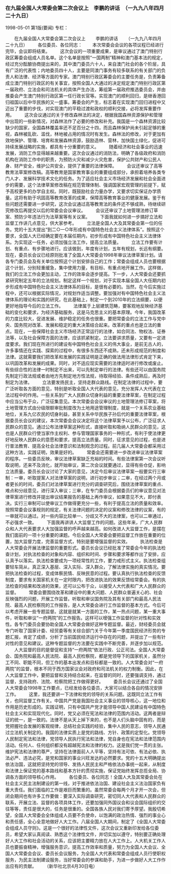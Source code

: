 ### 在九届全国人大常委会第二次会议上　李鹏的讲话　（一九九八年四月二十九日）

1998-05-01
第1版(要闻)
专栏：

　　在九届全国人大常委会第二次会议上
　　李鹏的讲话
　　（一九九八年四月二十九日）
　　各位委员、各位同志：
　　本次常委会会议的各项议程已经进行完毕，会议即将结束。
　　这次会议的一项重要成果，是审议通过了澳门特别行政区筹委会组成人员名单。这个名单是按照“一国两制”精神和澳门基本法的规定，经过充分酝酿协商提出来的，其中澳门委员六十人，来自澳门社会的各个阶层，具有广泛的代表性；内地委员四十人，主要是同澳门事务有较多联系的有关部门的负责人和法律、经济等方面的专家。澳门特别行政区筹委会的主要任务是，负责筹备成立澳门特别行政区的有关事宜，按照全国人大通过的决定规定澳门特别行政区第一届政府、立法会和司法机关的具体产生办法，筹组第一届政府推选委员会，并由推委会产生澳门特别行政区第一任行政长官等。实现澳门的顺利回归，是继香港回归祖国以后中华民族的又一盛事。筹委会的产生，标志着在实现澳门回归进程中又迈出了重要的步伐，对实现澳门的平稳过渡和政权的顺利交接，必将发挥重要作用。
　　这次会议通过的关于修改森林法的决定，根据我国森林资源保护和管理中出现的一些新情况，对森林法作了必要的修改和补充。我国是一个森林资源比较缺少的国家，全国森林覆盖率还不足百分之十四，而且森林保护尚未引起足够的重视，森林被乱砍、滥伐，林地被占用的情况时有发生。森林法的修改，对于更加有效地保护、管理、培育和发展森林资源，鼓励造林、营林，加快国土绿化，促进可持续发展战略的实施，都具有十分重要的意义。
　　随着经济和社会事业的迅速发展，消防工作显得越来越重要。这次会议通过的消防法，明确了各级政府和消防机构在消防工作中的职责，为预防火灾和减少火灾危害，保护公共财产和公民人身、财产安全，维护公共安全，提供了重要的法律保障。
　　会议还审议了高等教育法草案修改稿。高等教育是国家教育事业的重要组成部分，承担着培养各类专门人才、发展科学技术文化的任务。为了适应社会主义市场经济发展和社会全面进步的需要，这个法律草案修改稿在规范管理体制、强调国家宏观管理的前提下，赋予高校更多的办学自主权。同时，既鼓励社会力量办学，又要求切实保证办学质量。这将有助于巩固高等教育改革的成果，保障高等教育事业的健康发展。鉴于有些问题还需要进一步研究，这次会议通过高等教育法的条件还不够成熟，待继续研究修改后再提交以后的常委会会议审议。
　　会议还审议了土地管理法修订草案、预防少年违法行为法草案等有关议案。
　　下面我就如何进一步搞好立法和监督工作讲几点意见，供大家参考。
　　立法是全国人大及其常委会第一位的任务。党的十五大提出“到二○一○年形成有中国特色社会主义法律体系”。按照这个要求，全国人大已经确定要在本届任期内，初步形成有中国特色社会主义法律体系。为实现这一任务，必须加强立法工作，提高立法质量。
　　立法工作要有计划、有重点、有步骤地进行。应该做到，年度有计划，五年有规划，长远有纲要。现在，委员长会议已经原则批准了全国人大常委会1998年审议法律草案计划。请各专门委员会及有关单位按照这个计划安排自己的工作；常委会组成人员也要根据这个计划，分别轻重缓急，集中使用力量，有目标、有重点地开展工作。这样做，我们的立法工作会更加主动，工作的效率会逐步提高。下一步，人大常委会还要抓紧研究制定五年的立法规划。制定这样一个规划，对于实现本届全国人大任期内初步形成有中国特色社会主义法律体系的目标，是很有必要的。当然，在今后实施过程中，还可以根据实际情况，对规划作适当调整。要加强对有中国特色社会主义法律体系的理论和实践的研究，在此基础上，制定一个到2010年的立法纲要，以便更好地指导今后的立法工作。
　　法律属于上层建筑范畴，要客观地反映经济基础的变化和要求，为经济基础服务，这是马克思主义的基本原理。今年，我国改革的力度比较大，促进发展、维护稳定的任务也很重。要把常委会的立法工作与党中央、国务院对改革、发展和稳定的重大决策结合起来。改革的重点也是立法的重点。现在，一些保障社会主义市场经济正常运行的法律，如合同法、物权法、证券法等，以及社会保障方面的法律，应该抓紧制定。立法要讲求质量，又要有一定进度要求。我们现在所进行的建设有中国特色社会主义的伟大事业，是前无古人的，许多事情还在实践、探索的过程中，有很多东西还不成熟，还未形成规范的制度和法律。这就需要我们把改革和发展的实践证明是正确的做法用法律形式肯定下来，以巩固改革和发展的成果。同时，对不适应现实需要的法律适时进行修改或废止。有些综合性的法律一时制定不出来，可以先制定单行的法律。有些还可以由国务院先制定行政法规或者由地方先制定地方性法规，待取得经验、条件成熟后，再及时制定为法律。
　　立法要发扬民主，坚持走群众路线。在制定法律的过程中，要广泛听取各方面的意见，特别是听取全国人大代表的意见，充分发挥人大代表在立法过程中的作用。一些关系到广大人民群众切身利益的重要法律草案，在制定过程中应当公布于众，广泛征集意见。本次常委会会议审议的土地管理法修订草案，将土地管理方式由分级限额审批制度改为土地用途管理制度，就是一个关系农业基础地位，关系九亿农民的切身利益，甚至关系中华民族子孙后代的重要法律草案，根据委员长会议的建议，本次常委会会议决定将这个法律草案予以公布，广泛征求人民群众的意见。通过公布法律草案这种形式，直接听取和吸纳人民群众的意见，这也是人民群众行使当家作主权利、参与管理国家事务的一种形式，有利于使法律更好地反映人民群众的意愿和要求，提高立法质量。同时，征求意见的过程，也是进行普法教育、提高全社会法律意识和法制观念的过程。前几届人大常委会都采用过这种方法，实践证明，效果是好的。
　　常委会还需要进一步改进审议法律草案的程序。一些委员反映，审议法律草案缺乏充裕的时间。有些法律案第一次会议听取说明，还来不及消化，就开始审议，第二次会议就要通过，显得有些仓促，影响立法质量。委员长会议讨论了大家的意见，决定今后审议法律草案一般要实行三审制：一审，听取提案人对法律草案的说明，进行初步审议；二审，在经过两个月或者更长的时间，委员们对法律草案进行充分的调查研究后，围绕法律草案的重点、难点和分歧意见，进行深入审议；三审，在专门委员会根据委员们的审议意见对法律草案进行修改并提出审议结果报告的基础上再作审议，如果意见不大，即付表决。实行三审制可以使审议工作做得更充分一些，有利于提高立法的质量和效率。按照常委会议事规则的规定，有关法律问题的决定的议案和修改法律的议案，有的一审就可以通过。对一些内容比较单一、分歧又不大的法律案，也可以二审通过，不必强求一致。
　　下面我再讲讲人大监督工作的问题。这些年来，广大人民群众和人大代表要求人大加强监督的呼声越来越高。如何改进人大监督工作，是摆在我们面前的一项十分重要的课题。今后全国人大常委会要把监督工作放在重要的位置，加大监督力度，完善监督方式，特别是要增强监督的实效。
　　执法检查是人大常委会开展法律监督的重要形式。委员长会议已经批准了常委会今年的执法检查计划，对执法检查的对象和内容、组织和时间、步骤和要求等都作出了安排，应认真予以落实。执法检查要成为一项经常性的工作，要力戒形式主义。执法检查组要轻车简从，真正深入基层、深入实际、深入群众，了解法律实施的真实情况。要把执法检查的过程，变成体察民情、反映民意的过程。要认真执行执法检查的反馈制度，要求有关国家机关在一定时限内，把改进执法的效果反馈给常委会。有的执法检查的结果和改进的效果，还可以公布于众，以接受人大代表和广大人民群众的监督。
　　常委会要围绕改革和建设中的重大问题、人民群众普遍关心的、社会反映强烈的问题，开展工作监督。听取和审议国务院及其有关部门和最高人民法院、最高人民检察院的工作报告，是人大常委会进行工作监督的基本方式。今后可以考虑开展一些专题监督。这就是就某一方面的工作，某一热点问题，某一重大事件，听取和审议“一府两院”的工作报告。这样可以增强工作监督的针对性和实效性。各专门委员会要协助全国人大常委会做好这种专题监督。最近，财经委员会就专门听取了国家计委、经贸委等有关综合部门关于今年第一季度国民经济形势的专题汇报，肯定了成绩，分析了当前国民经济运行中存在的问题，并提出了一些有针对性的意见和建议。这种专题监督的方法要在实践中不断完善，并逐步加以规范。
　　人大监督的目的是督促和支持“一府两院”依法行政、公正司法。全国人大常委会、国务院和最高人民法院、最高人民检察院，都是党领导下的国家机关，虽然分工不同、职能不同，但工作的基本出发点和目标都是一致的。人大常委会对“一府两院”的监督，根本不同于西方国家议会对政府和司法机关的权力制衡。因此，在人大监督工作中，要把监督和支持结合起来，在监督的同时，还要强调支持，通过监督，支持政府、法院、检察院把工作做得更好。
　　委员长会议还通过了全国人大常委会1998年工作要点，已经发给各位委员，大家可以结合各自的情况安排工作。
　　这里，我还要讲一下法律和党的领导的关系问题。这既同立法工作有关，也同监督工作有关。中国共产党是我国社会主义事业的领导核心，这一地位和作用是历史形成的。实践证明，只有中国共产党才能领导中国人民建设有中国特色社会主义和实现现代化。同时，党又必须在宪法和法律的范围内活动。这两者是辩证的统一，是一致的。法律不是从天上掉下来的，也不是人们头脑中固有的，而是党把握社会发展的客观规律，总结社会实践的经验，集中人民的意志，领导人民通过立法机关制定的。我国的法律实质上是党的路线、方针、政策的定型化。党领导人民制定宪法和法律，党领导人民执行宪法和法律，党自身也在宪法和法律范围内活动。任何人、任何组织都没有超越宪法和法律的权力。这是我们党一贯的主张。维护宪法和法律的尊严，坚持在法律面前人人平等，坚持有法可依、有法必依、执法必严、违法必究，是党和国家的事业兴旺发达的必然要求。党的十五大明确提出依法治国，这就把坚持党的领导、发扬人民民主和严格依法办事统一起来，从制度和法律上保证党的基本路线和基本方针的贯彻实施，保证党始终发挥总揽全局、协调各方面的领导核心作用。
　　各位委员、各位同志！全国人大及其常委会处在社会主义民主法制建设的第一线，对于推进依法治国、建设社会主义法治国家负有重大责任。我们面临的工作是艰巨而繁重的。虽然常委会每两个月才开一次会，但闭会期间也有许多工作要做：要深入实际调查研究，密切同人大代表和人民群众的联系，开展立法、监督的各项具体工作，还要加强同外国议会和议会国际组织的交往等等，责任是很大的，任务是很重的。全国各族人民对我们寄予厚望。我殷切希望，全国人大常委会全体组成人员要不负使命，以饱满的政治热情、强烈的事业心和责任感，全心全意地做好人大工作。八届全国人大期间，制定了《全国人大常委会组成人员守则》。这是一个很好的法律性文件，这次会议又重新印发给各位委员，希望大家认真阅读、熟悉这个法律性文件，并切实加以遵守，特别要正确处理好人大工作和社会活动的关系，应该把主要精力放在人大工作上。人大机关工作人员也要振奋精神，增强服务意识，提高工作效率和质量，努力为全国人大会议、全国人大常委会会议、委员长会议服务，为全国人大代表和常委会组成人员行使职权服务，为民主法制建设服务，当好常委会的参谋和助手，为进一步做好人大工作作出应有的贡献。
　　（新华社北京4月30日电）
